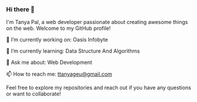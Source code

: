 ### Hi there 👋

I'm Tanya Pal, a web developer passionate about creating awesome things on the web. Welcome to my GitHub profile!

🔭 I’m currently working on: Oasis Infobyte

🌱 I’m currently learning: Data Structure And Algorithms

💬 Ask me about: Web Development

📫 How to reach me: ttanyageu@gmail.com

Feel free to explore my repositories and reach out if you have any questions or want to collaborate!

